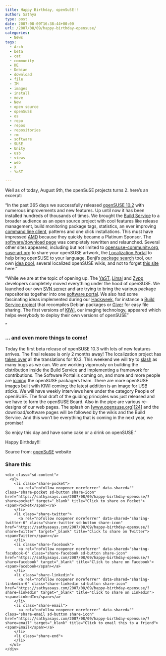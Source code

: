 ```yaml
---
title: Happy Birthday, openSuSE!!
author: Sathya
type: post
date: 2007-08-09T16:38:44+00:00
url: /2007/08/09/happy-birthday-opensuse/
categories:
  - News
tags:
  - Arch
  - beta
  - cat
  - community
  - DE
  - Debian
  - download
  - file
  - IM
  - images
  - install
  - move
  - New
  - open source
  - openSuSE
  - os
  - repo
  - repos
  - repositories
  - rm
  - software
  - SUSE
  - Unity
  - usb
  - views
  - web
  - X
  - YaST

---
```

Well as of today, August 9th, the openSuSE projects turns 2. here&#8217;s an excerpt:

&#8220;In the past 365 days we successfully released [openSUSE 10.2][1] with numerous improvements and new features. Up until now it has been installed hundreds of thousands of times. We brought the [Build Service][2] to a broader audience as an open source project with cool features like release management, build monitoring package tags, statistics, an ever improving [command line client][3], patterns and one click installations. This must have impressed [AMD][4] because they quickly became a Platinum Sponsor. The [software/download page][5] was completely rewritten and relaunched. Several other sites appeared, including but not limited to [opensuse-community.org][6], [suse-art.org][7] to share your openSUSE artwork, the [Localization Portal][8] to help bring openSUSE to your language, Benji’s [package search][9] tool, our own [idea pool][10], several localized openSUSE wikis, and not to forget [this site][11] here.&#8221;

&#8220;While we are at the topic of opening up. The [YaST][12], [Limal][13] and [Zypp][14] developers completely moved everything under the hood of openSUSE. We launched our own [SVN server][15] and are trying to bring the various package repositories together into one [software portal][16]. We also had some fascinating ideas implemented during our [Hackweek][17], for instance a [Build Service project][18] that recompiles Debian packages or [Giver][19] for easy file sharing. The first versions of [KIWI][20], our imaging technology, appeared which helps everybody to deploy their own versions of openSUSE&#8221;

&#8221;

### … and even more things to come!

Today the first beta release of openSUSE 10.3 with lots of new features arrives. The final release is only 2 months away! The localization project has [taken over][21] all the translations for 10.3. This weekend we will try to [slash][22] as many bugs as we can. We are working vigorously on building the distribution inside the Build Service and implementing a framework for contributions. The Software Portal is coming on, and more and more people are [joining][23] the openSUSE packagers team. There are more openSUSE images built with KIWI coming; the latest addition is an image for USB sticks. We will have weekly interviews here under the category People of openSUSE. The final draft of the guiding principles was just released and we have to form the openSUSE Board. Also in the pipe are various re-designs of our web pages. The splash on [www.opensuse.org][24] and the download/software pages will be followed by the wikis and the Build Service. And this won’t be everything that is coming in the next year, we promise!

So enjoy this day and have some cake or a drink on openSUSE.&#8221;

Happy Birthday!!!

Source from: [openSuSE][25] website

<div class="sharedaddy sd-sharing-enabled">
  <div class="robots-nocontent sd-block sd-social sd-social-icon-text sd-sharing">
    <h3 class="sd-title">
      Share this:
    </h3>
    
    <div class="sd-content">
      <ul>
        <li class="share-pocket">
          <a rel="nofollow noopener noreferrer" data-shared="" class="share-pocket sd-button share-icon" href="https://sathyasays.com/2007/08/09/happy-birthday-opensuse/?share=pocket" target="_blank" title="Click to share on Pocket"><span>Pocket</span></a>
        </li>
        <li class="share-twitter">
          <a rel="nofollow noopener noreferrer" data-shared="sharing-twitter-6" class="share-twitter sd-button share-icon" href="https://sathyasays.com/2007/08/09/happy-birthday-opensuse/?share=twitter" target="_blank" title="Click to share on Twitter"><span>Twitter</span></a>
        </li>
        <li class="share-facebook">
          <a rel="nofollow noopener noreferrer" data-shared="sharing-facebook-6" class="share-facebook sd-button share-icon" href="https://sathyasays.com/2007/08/09/happy-birthday-opensuse/?share=facebook" target="_blank" title="Click to share on Facebook"><span>Facebook</span></a>
        </li>
        <li class="share-linkedin">
          <a rel="nofollow noopener noreferrer" data-shared="sharing-linkedin-6" class="share-linkedin sd-button share-icon" href="https://sathyasays.com/2007/08/09/happy-birthday-opensuse/?share=linkedin" target="_blank" title="Click to share on LinkedIn"><span>LinkedIn</span></a>
        </li>
        <li class="share-email">
          <a rel="nofollow noopener noreferrer" data-shared="" class="share-email sd-button share-icon" href="https://sathyasays.com/2007/08/09/happy-birthday-opensuse/?share=email" target="_blank" title="Click to email this to a friend"><span>Email</span></a>
        </li>
        <li class="share-end">
        </li>
      </ul>
    </div>
  </div>
</div>

 [1]: http://download.opensuse.org/
 [2]: http://en.opensuse.org/Build_Service
 [3]: http://en.opensuse.org/Build_Service/CLI
 [4]: http://www.amd.com/
 [5]: http://software.opensuse.org/
 [6]: http://opensuse-community.org/
 [7]: http://www.suse-art.org/
 [8]: http://i18n.opensuse.org/
 [9]: http://packages.opensuse-community.org/
 [10]: http://idea.opensuse.org/
 [11]: http://news.opensuse.org/
 [12]: http://developer.novell.com/wiki/index.php/YaST
 [13]: http://developer.novell.com/wiki/index.php/Limal
 [14]: http://en.opensuse.org/ZYPP
 [15]: http://svn.opensuse.org/
 [16]: http://en.opensuse.org/Software_Portal
 [17]: http://lists.opensuse.org/opensuse-announce/2007-06/msg00009.html
 [18]: http://idea.opensuse.org/content/ideas/add-a-buildservice-project-that-recompiles-debian-packages
 [19]: http://idea.opensuse.org/content/ideas/easy-file-sharing
 [20]: http://en.opensuse.org/KIWI
 [21]: http://lists.opensuse.org/opensuse-translation/2007-07/msg00044.html
 [22]: http://en.opensuse.org/Bugslashing
 [23]: http://lists.opensuse.org/opensuse-buildservice/2007-08/msg00060.html
 [24]: http://www.opensuse.org/
 [25]: http://news.opensuse.org/?p=105